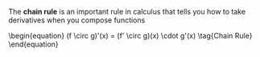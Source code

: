 The **chain rule** is an important rule in calculus that tells you how to take derivatives when you compose functions

\begin{equation}
(f \circ g)'(x) = (f' \circ g)(x) \cdot g'(x) \tag{Chain Rule}
\end{equation}
